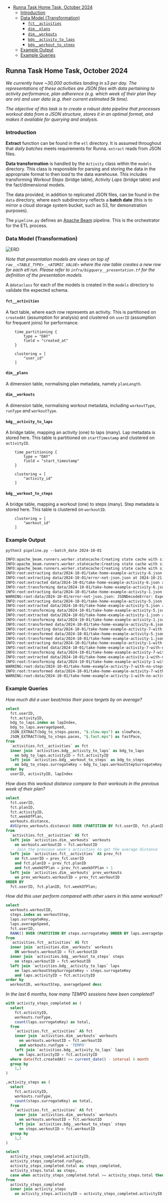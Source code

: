 - [Runna Task Home Task, October 2024](#runna-task-home-task-october-2024)
   * [Introduction](#introduction)
   * [Data Model (Transformation)](#data-model-transformation)
      + [`fct__activities`](#fct__activities)
      + [`dim__plans`](#dim__plans)
      + [`dim__workouts`](#dim__workouts)
      + [`bdg__activity_to_laps`](#bdg__activity_to_laps)
      + [`bdg__workout_to_steps`](#bdg__workout_to_steps)
   * [Example Output](#example-output)
   * [Example Queries](#example-queries)

## Runna Task Home Task, October 2024

*We currently have ~30,000 activities landing in s3 per day. The representations of these activities are JSON files with data pertaining to activity performance, plan adherence (e.g. which week of their plan they are on) and user data (e.g. their current estimated 5k time).*

*The objective of this task is to create a robust data pipeline that processes workout data from a JSON structure, stores it in an optimal format, and makes it available for querying and analysis.*

### Introduction

**Extract** function can be found in the `etl` directory. It is assumed throughout that *daily batches* meets requirements for Runna. `extract` reads from JSON files.

**Data transformation** is handled by the `Activity` class within the `models` directory. This class is responsible for parsing and storing the data in the appropriate format to then *load* to the data warehouse. This includes transforming *Workout Steps* (bridge table), *Activity Laps* (bridge table) and the fact/dimensional models.

The data provided, in addition to replicated JSON files, can be found in the `data` directory, where each subdirectory reflects a **batch date** (this is to mirror a cloud storage system bucket, such as S3, for demonstration purposes).

The `pipeline.py` defines an [Apache Beam](https://beam.apache.org/) pipeline. This is the orchestrator for the ETL process.

### Data Model (Transformation)

![ERD](/assets/ERD.png)

*Note that presentation models are views on top of `raw__<TABLE_TYPE>__<ATOMIC_VALUE>` where the raw table creates a new row for each etl run. Please refer to `infra/bigquery__presentation.tf` for the definition of the presentation models.*

A `@dataclass` for each of the models is created in the `models` directory to validate the expected schema.

#### `fct__activities`

A fact table, where each row represents an activity. This is partitioned on `createdAt` (assumption for analysis) and clustered on `userID` (assumption for frequent joins) for performance.

```hcl
    time_partitioning {
        type = "DAY"
        field = "created_at"
    }

    clustering = [
        "user_id"
    ]
```

#### `dim__plans`

A dimension table, normalising plan metadata, namely `planLength`.

#### `dim__workouts`

A dimension table, normalising workout metadata, including `workoutType`, `runType` and `workoutType`.

#### `bdg__activity_to_laps`

A bridge table, mapping an activity (one) to laps (many). Lap metadata is stored here. This table is partitioned on `startTimestamp` and clustered on `activityID`.

```hcl
    time_partitioning {
        type = "DAY"
        field = "start_timestamp"
    }

    clustering = [
        "activity_id"
    ]
```

#### `bdg__workout_to_steps`

A bridge table, mapping a workout (one) to steps (many). Step metadata is stored here. This table is clustered on `workoutID`.

```hcl
    clustering = [
        "workout_id"
    ]
```

### Example Output

`python3 pipeline.py --batch_date 2024-10-01`

```bash
INFO:apache_beam.runners.worker.statecache:Creating state cache with size 104857600
INFO:apache_beam.runners.worker.statecache:Creating state cache with size 104857600
INFO:apache_beam.runners.worker.statecache:Creating state cache with size 104857600
INFO:root:extracting data/2024-10-01/take-home-example-activity-6.json at 2024-10-21 18:18:45.926768...
INFO:root:extracting data/2024-10-01/error-not-json.json at 2024-10-21 18:18:45.932252...
INFO:root:extracted data/2024-10-01/take-home-example-activity-6.json at 2024-10-21 18:18:45.937558
INFO:root:transforming data/2024-10-01/take-home-example-activity-6.json at 2024-10-21 18:18:45.939376
INFO:root:extracting data/2024-10-01/take-home-example-activity-1.json at 2024-10-21 18:18:45.945318...
WARNING:root:data/2024-10-01/error-not-json.json: JSONDecodeError: Expecting value: line 1 column 1 (char 0) skipping...
INFO:root:extracting data/2024-10-01/take-home-example-activity-5.json at 2024-10-21 18:18:45.945583...
INFO:root:extracted data/2024-10-01/take-home-example-activity-5.json at 2024-10-21 18:18:45.974483
INFO:root:transforming data/2024-10-01/take-home-example-activity-5.json at 2024-10-21 18:18:45.976350
INFO:root:extracted data/2024-10-01/take-home-example-activity-1.json at 2024-10-21 18:18:45.969282
INFO:root:transforming data/2024-10-01/take-home-example-activity-1.json at 2024-10-21 18:18:45.981457
INFO:root:transformed data/2024-10-01/take-home-example-activity-6.json at 2024-10-21 18:18:46.027682
INFO:root:extracting data/2024-10-01/take-home-example-activity-7-with-no-steps.json at 2024-10-21 18:18:46.028735...
INFO:root:transformed data/2024-10-01/take-home-example-activity-5.json at 2024-10-21 18:18:46.054302
INFO:root:transformed data/2024-10-01/take-home-example-activity-1.json at 2024-10-21 18:18:46.061667
INFO:root:extracting data/2024-10-01/take-home-example-activity-1-with-no-activity-id.json at 2024-10-21 18:18:46.063640...
INFO:root:extracted data/2024-10-01/take-home-example-activity-7-with-no-steps.json at 2024-10-21 18:18:46.076506
INFO:root:transforming data/2024-10-01/take-home-example-activity-7-with-no-steps.json at 2024-10-21 18:18:46.078690
INFO:root:extracted data/2024-10-01/take-home-example-activity-1-with-no-activity-id.json at 2024-10-21 18:18:46.085088
INFO:root:transforming data/2024-10-01/take-home-example-activity-1-with-no-activity-id.json at 2024-10-21 18:18:46.087213
WARNING:root:data/2024-10-01/take-home-example-activity-7-with-no-steps.json:bdg__workout_to_steps: failed transformation - setting to NULL...
INFO:root:transformed data/2024-10-01/take-home-example-activity-7-with-no-steps.json at 2024-10-21 18:18:46.146677
WARNING:root:data/2024-10-01/take-home-example-activity-1-with-no-activity-id.json: __init__() missing 2 required positional arguments: 'activity_id' and 'plan_details' skipping...
```


### Example Queries

*How much did a user beat/miss their pace targets by on average?*

```SQL
select
  fct.userID,
  fct.activityID,
  bdg_to_laps.index as lapIndex,
  bdg_to_laps.averageSpeed,
  JSON_EXTRACT(bdg_to_steps.paces, "$.slow.mps") as slowPace,
  JSON_EXTRACT(bdg_to_steps.paces, "$.fast.mps") as fastPace,
from
  `activities.fct__activities` as fct
  inner join `activities.bdg__activity_to_laps` as bdg_to_laps
    on bdg_to_laps.activityID = fct.activityID
  left join `activities.bdg__workout_to_steps` as bdg_to_steps
    on bdg_to_steps.surrogateKey = bdg_to_laps.workoutStepSurrogateKey
order by
  userID, activityID, lapIndex
```

*How does this workout distance compare to their workouts in the previous week of their plan?*

```SQL
select
  fct.userID,
  fct.planID,
  fct.activityID,
  fct.weekOfPlan,
  workouts.distance,
  AVG(prev_workouts.distance) OVER (PARTITION BY fct.userID, fct.planID ORDER BY fct.weekOfPlan) AS avg_distance_prior_week
from
  `activities.fct__activities` AS fct
  left join `activities.dim__workouts` workouts
    on workouts.workoutID = fct.workoutID
  -- Join the previous week's activities to get the average distance
  left join `activities.fct__activities` AS prev_fct
    on fct.userID = prev_fct.userID
    and fct.planID = prev_fct.planID
    and fct.weekOfPlan = prev_fct.weekOfPlan + 1
  left join `activities.dim__workouts` prev_workouts
    on prev_workouts.workoutID = prev_fct.workoutID
ORDER BY
  fct.userID, fct.planID, fct.weekOfPlan;
```

*How did this user perform compared with other users in this same workout?*

```SQL
select 
  workouts.workoutID,
  steps.index as workoutStep,
  laps.surrogateKey,
  laps.averageSpeed,
  fct.userID,
  RANK() OVER (PARTITION BY steps.surrogateKey ORDER BY laps.averageSpeed DESC)
from  
  `activities.fct__activities` AS fct
  inner join `activities.dim__workouts` workouts
    ON workouts.workoutID = fct.workoutID
  inner join `activities.bdg__workout_to_steps` steps
    on steps.workoutID = fct.workoutID
  left join `activities.bdg__activity_to_laps` laps
    on laps.workoutStepSurrogateKey = steps.surrogateKey
    and laps.activityID = fct.activityID
order by
  workoutID, workoutStep, averageSpeed desc
```

*In the last 6 months, how many TEMPO sessions have been completed?*

```SQL
with activity_steps_completed as (
  select 
    fct.activityID,
    workouts.runType,
    count(laps.surrogateKey) as total,
  from
    `activities.fct__activities` AS fct
    inner join `activities.dim__workouts` workouts
      on workouts.workoutID = fct.workoutID
      and workouts.runType = 'TEMPO'
    left join `activities.bdg__activity_to_laps` laps
      on laps.activityID = fct.activityID
  where date(fct.createdAt) >= current_date() - interval 6 month
  group by 
    1,2
)

,activity_steps as (
  select 
    fct.activityID,
    workouts.runType,
    count(steps.surrogateKey) as total,
  from
    `activities.fct__activities` AS fct
    inner join `activities.dim__workouts` workouts
      on workouts.workoutID = fct.workoutID
    left join `activities.bdg__workout_to_steps` steps
      on steps.workoutID = fct.workoutID
  group by 
    1,2
)

select
  activity_steps_completed.activityID,
  activity_steps_completed.runType,
  activity_steps_completed.total as steps_completed,
  activity_steps.total as steps,
  case when activity_steps_completed.total >= activity_steps.total then true else false end as isCompleted
from 
  activity_steps_completed
  inner join activity_steps
    on activity_steps.activityID = activity_steps_completed.activityID
```